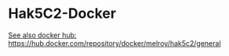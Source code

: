 # Hak5C2-Docker


[See also docker hub: ](https://hub.docker.com/repository/docker/melroy/hak5c2/general)https://hub.docker.com/repository/docker/melroy/hak5c2/general
